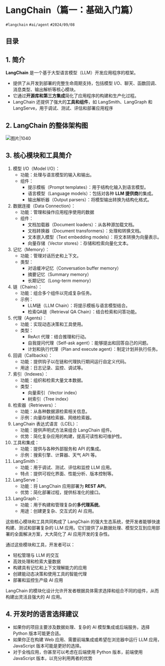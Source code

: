 
# LangChain（篇一：基础入门篇）

`#langchain` `#ai/agent`  `#2024/09/08` 


## 目录
<!-- toc -->
 ## 1. 简介 

**LangChain** 是一个基于大型语言模型（LLM）开发应用程序的框架。
- 提供了从开发到部署的完整生命周期支持，包括模型 I/O、聊天、函数回调、消息类型、输出解析等核心模块。
- 它通过**开源库和第三方集成**简化了应用程序的构建和生产化过程。
- LangChain 还提供了强大的**工具和组件**，如 LangSmith、LangGraph 和 LangServe，用于调试、测试、评估和部署应用程序

## 2. LangChain 的整体架构图


![图片|1040](https://blog-1310531898.cos.ap-beijing.myqcloud.com/832-34-20241012/Pasted%20image%2020240908213145.png)

## 3. 核心模块和工具简介

1. 模型 I/O（Model I/O）：
   - 功能：处理与语言模型的输入和输出。
   - 组件：
     - 提示模板（Prompt templates）：用于结构化输入到语言模型。
     - 语言模型（Language models）：包括对各种 **LLM 提供商**的集成。
     - 输出解析器（Output parsers）：将模型输出转换为结构化格式。
2. 数据连接（Data Connection）：
   - 功能：管理和操作应用程序使用的数据
   - 组件：
     - 文档加载器（Document loaders）：从各种源加载文档。
     - 文档转换器（Document transformers）：处理和转换文档。
     - 文本嵌入模型（Text embedding models）：将文本转换为向量表示。
     - 向量存储（Vector stores）：存储和检索向量化文本。
3. 记忆（Memory）：
   - 功能：管理对话历史和上下文。
   - 类型：
     - 对话缓冲记忆（Conversation buffer memory）
     - 摘要记忆（Summary memory）
     - 长期记忆（Long-term memory）
4. 链（Chains）：
   - 功能：组合多个组件以完成复杂任务。
   - 示例：
     - LLM链（LLM Chain）：将提示模板与语言模型结合。
     - 检索QA链（Retrieval QA Chain）：结合检索和问答功能。
5. 代理（Agents）：
   - 功能：实现动态决策和工具使用。
   - 类型：
     - ReAct 代理：结合推理和行动。
     - 自我提问代理（Self-ask agent）：能够提出和回答自己的问题。
     - 计划和执行代理（Plan and execute agent）：制定计划并执行任务。
6. 回调（Callbacks）：
   - 功能：提供钩子以在链和代理执行期间运行自定义代码。
   - 用途：日志记录、监控、调试等。
7. 索引（Indexes）：
   - 功能：组织和检索大量文本数据。
   - 类型：
     - 向量索引（Vector index）
     - 树索引（Tree index）
8. 检索器（Retrievers）：
   - 功能：从各种数据源检索相关信息。
   - 示例：向量存储检索器、网络检索器。
9. LangChain 表达式语言（LCEL）：
   - 功能：提供声明式方法来组合 LangChain 组件。
   - 优势：简化复杂应用的构建，提高可读性和可维护性。
10. 工具和集成：
    - 功能：提供与各种外部服务和 API 的集成。
    - 示例：搜索引擎、计算器、天气 API 等。
11. LangSmith：
    - 功能：用于调试、测试、评估和监控 LLM 应用。
    - 特点：提供可视化界面、性能分析、版本控制等。
12. LangServe：
    - 功能：将 LangChain 应用部署为 **REST API**。
    - 优势：简化部署过程，提供标准化的接口。
13. LangGraph：
    - 功能：用于构建和管理复杂的**多代理系统**。
    - 用途：创建更复杂、交互式的 AI 应用。

这些核心模块和工具共同构成了 LangChain 的强大生态系统，使开发者能够快速构建、测试和部署复杂的 LLM 应用。它们提供了从数据处理、模型交互到应用部署的全面解决方案，大大简化了 AI 应用开发的复杂性。

通过这些模块和工具，开发者可以：
- 轻松管理与 LLM 的交互
- 高效处理和检索大量数据
- 构建具有记忆和上下文理解能力的应用
- 创建能动态决策和使用工具的智能代理
- 部署和监控生产级 AI 应用

LangChain 的模块化设计允许开发者根据具体需求选择和组合不同的组件，从而构建出灵活且强大的 AI 应用。

## 4. 开发时的语言选择建议

- 如果你的项目主要涉及数据处理、复杂的 AI 模型集成或后端服务，选择 Python 版本可能更合适。
- 如果你正在构建 Web 应用、需要前端集成或希望在浏览器中运行 LLM 应用，JavaScript 版本可能是更好的选择。
- 对于全栈应用，你甚至可以考虑在后端使用 Python 版本，前端使用 JavaScript 版本，以充分利用两者的优势

